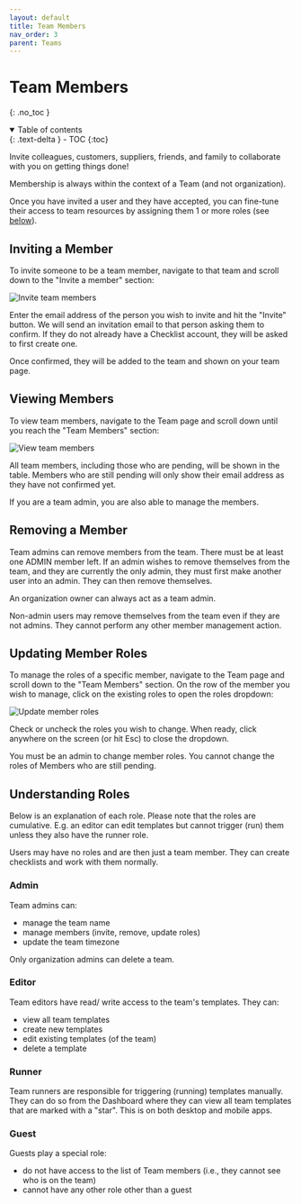 ```yaml
---
layout: default
title: Team Members
nav_order: 3
parent: Teams
---
```


# Team Members

{: .no_toc }

<details open markdown="block">
  <summary>
    Table of contents
  </summary>
  {: .text-delta }
- TOC
{:toc}
</details>

Invite colleagues, customers, suppliers, friends, and family to collaborate with you on getting things done!

Membership is always within the context of a Team (and not organization).

Once you have invited a user and they have accepted, you can fine-tune their access to team resources by assigning them 1 or more roles (see [below](#understanding-roles "team roles")).

## Inviting a Member

To invite someone to be a team member, navigate to that team and scroll down to the "Invite a member" section:

![Invite team members](/assets/images/teams/members-invite.png)

Enter the email address of the person you wish to invite and hit the "Invite" button. We will send an invitation email to that person asking them to confirm. If they do not already have a Checklist account, they will be asked to first create one.

Once confirmed, they will be added to the team and shown on your team page.

## Viewing Members

To view team members, navigate to the Team page and scroll down until you reach the "Team Members" section:

![View team members](/assets/images/teams/members-view.png)

All team members, including those who are pending, will be shown in the table. Members who are still pending will only show their email address as they have not confirmed yet.

If you are a team admin, you are also able to manage the members.

## Removing a Member

Team admins can remove members from the team. There must be at least one ADMIN member left. If an admin wishes to remove themselves from the team, and they are currently the only admin, they must first make another user into an admin. They can then remove themselves.

An organization owner can always act as a team admin.

Non-admin users may remove themselves from the team even if they are not admins. They cannot perform any other member management action.

## Updating Member Roles

To manage the roles of a specific member, navigate to the Team page and scroll down to the "Team Members" section. On the row of the member you wish to manage, click on the existing roles to open the roles dropdown:

![Update member roles](/assets/images/teams/members-roles.png)

Check or uncheck the roles you wish to change. When ready, click anywhere on the screen (or hit Esc) to close the dropdown.

You must be an admin to change member roles. You cannot change the roles of Members who are still pending.

## Understanding Roles

Below is an explanation of each role. Please note that the roles are cumulative. E.g. an editor can edit templates but cannot trigger (run) them unless they also have the runner role.

Users may have no roles and are then just a team member. They can create checklists and work with them normally.

### Admin

Team admins can:

- manage the team name
- manage members (invite, remove, update roles)
- update the team timezone

Only organization admins can delete a team.

### Editor

Team editors have read/ write access to the team's templates. They can:

- view all team templates
- create new templates
- edit existing templates (of the team)
- delete a template

### Runner

Team runners are responsible for triggering (running) templates manually. They can do so from the Dashboard where they can view all team templates that are marked with a "star". This is on both desktop and mobile apps.

### Guest

Guests play a special role:

- do not have access to the list of Team members (i.e., they cannot see who is on the team)
- cannot have any other role other than a guest

